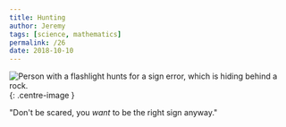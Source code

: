 ```yaml
---
title: Hunting
author: Jeremy
tags: [science, mathematics]
permalink: /26
date: 2018-10-10
---
```


![Person with a flashlight hunts for a sign error, which is hiding behind a rock.](https://res.cloudinary.com/dh3hm8pb7/image/upload/c_scale,q_auto:best,w_615/v1535842816/Handwaving/Published/HuntingSignErrors.png){: .centre-image }

"Don't be scared, you *want* to be the right sign anyway."